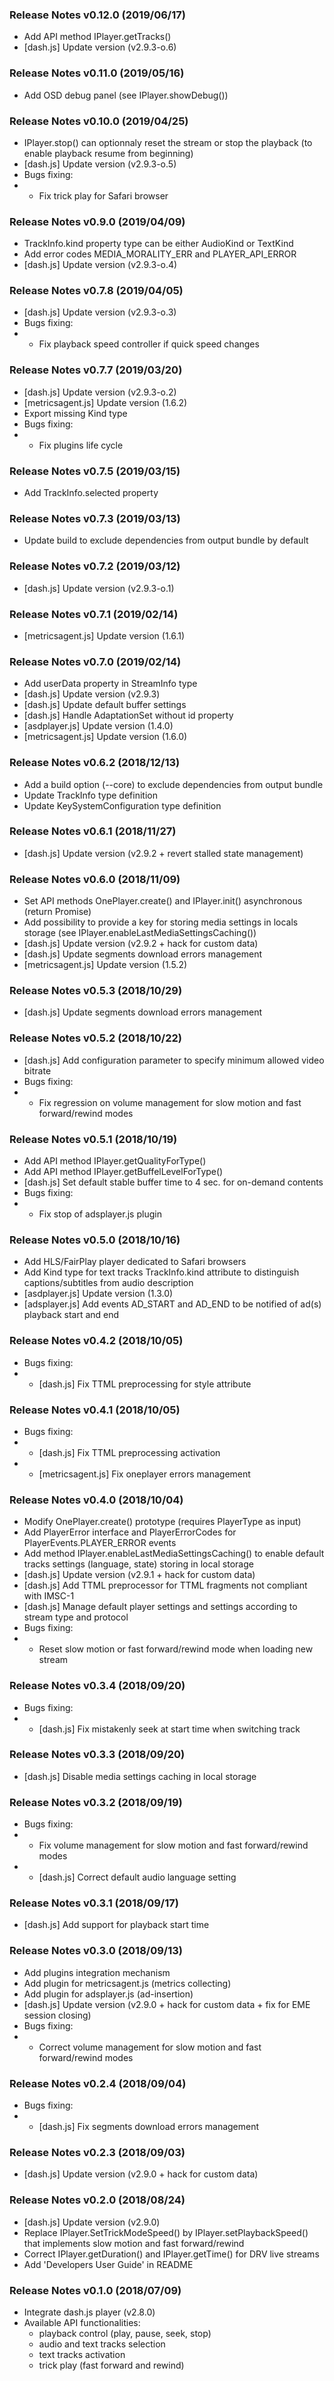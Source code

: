 ### Release Notes v0.12.0 (2019/06/17)
* Add API method IPlayer.getTracks()
* [dash.js] Update version (v2.9.3-o.6)

### Release Notes v0.11.0 (2019/05/16)
* Add OSD debug panel (see IPlayer.showDebug())

### Release Notes v0.10.0 (2019/04/25)
* IPlayer.stop() can optionnaly reset the stream or stop the playback (to enable playback resume from beginning)
* [dash.js] Update version (v2.9.3-o.5)
* Bugs fixing:
* - Fix trick play for Safari browser

### Release Notes v0.9.0 (2019/04/09)
* TrackInfo.kind property type can be either AudioKind or TextKind
* Add error codes MEDIA_MORALITY_ERR and PLAYER_API_ERROR
* [dash.js] Update version (v2.9.3-o.4)

### Release Notes v0.7.8 (2019/04/05)
* [dash.js] Update version (v2.9.3-o.3)
* Bugs fixing:
* - Fix playback speed controller if quick speed changes

### Release Notes v0.7.7 (2019/03/20)
* [dash.js] Update version (v2.9.3-o.2)
* [metricsagent.js] Update version (1.6.2)
* Export missing Kind type
* Bugs fixing:
* - Fix plugins life cycle

### Release Notes v0.7.5 (2019/03/15)
* Add TrackInfo.selected property

### Release Notes v0.7.3 (2019/03/13)
* Update build to exclude dependencies from output bundle by default

### Release Notes v0.7.2 (2019/03/12)
* [dash.js] Update version (v2.9.3-o.1)

### Release Notes v0.7.1 (2019/02/14)
* [metricsagent.js] Update version (1.6.1)

### Release Notes v0.7.0 (2019/02/14)
* Add userData property in StreamInfo type
* [dash.js] Update version (v2.9.3)
* [dash.js] Update default buffer settings
* [dash.js] Handle AdaptationSet without id property
* [asdplayer.js] Update version (1.4.0)
* [metricsagent.js] Update version (1.6.0)

### Release Notes v0.6.2 (2018/12/13)
* Add a build option (--core) to exclude dependencies from output bundle
* Update TrackInfo type definition
* Update KeySystemConfiguration type definition

### Release Notes v0.6.1 (2018/11/27)
* [dash.js] Update version (v2.9.2 + revert stalled state management)

### Release Notes v0.6.0 (2018/11/09)
* Set API methods OnePlayer.create() and IPlayer.init() asynchronous (return Promise)
* Add possibility to provide a key for storing media settings in locals storage (see IPlayer.enableLastMediaSettingsCaching())
* [dash.js] Update version (v2.9.2 + hack for custom data)
* [dash.js] Update segments download errors management
* [metricsagent.js] Update version (1.5.2)

### Release Notes v0.5.3 (2018/10/29)
* [dash.js] Update segments download errors management

### Release Notes v0.5.2 (2018/10/22)
* [dash.js] Add configuration parameter to specify minimum allowed video bitrate
* Bugs fixing:
* - Fix regression on volume management for slow motion and fast forward/rewind modes

### Release Notes v0.5.1 (2018/10/19)
* Add API method IPlayer.getQualityForType()
* Add API method IPlayer.getBuffelLevelForType()
* [dash.js] Set default stable buffer time to 4 sec. for on-demand contents
* Bugs fixing:
* - Fix stop of adsplayer.js plugin

### Release Notes v0.5.0 (2018/10/16)
* Add HLS/FairPlay player dedicated to Safari browsers
* Add Kind type for text tracks TrackInfo.kind attribute to distinguish captions/subtitles from audio description
* [asdplayer.js] Update version (1.3.0)
* [adsplayer.js] Add events AD_START and AD_END to be notified of ad(s) playback start and end

### Release Notes v0.4.2 (2018/10/05)
* Bugs fixing:
* - [dash.js] Fix TTML preprocessing for style attribute

### Release Notes v0.4.1 (2018/10/05)
* Bugs fixing:
* - [dash.js] Fix TTML preprocessing activation
* - [metricsagent.js] Fix oneplayer errors management

### Release Notes v0.4.0 (2018/10/04)
* Modify OnePlayer.create() prototype (requires PlayerType as input)
* Add PlayerError interface and PlayerErrorCodes for PlayerEvents.PLAYER_ERROR events
* Add method IPlayer.enableLastMediaSettingsCaching() to enable default tracks settings (language, state) storing in local storage
* [dash.js] Update version (v2.9.1 + hack for custom data)
* [dash.js] Add TTML preprocessor for TTML fragments not compliant with IMSC-1
* [dash.js] Manage default player settings and settings according to stream type and protocol
* Bugs fixing:
* - Reset slow motion or fast forward/rewind mode when loading new stream

### Release Notes v0.3.4 (2018/09/20)
* Bugs fixing:
* - [dash.js] Fix mistakenly seek at start time when switching track

### Release Notes v0.3.3 (2018/09/20)
* [dash.js] Disable media settings caching in local storage

### Release Notes v0.3.2 (2018/09/19)
* Bugs fixing:
* - Fix volume management for slow motion and fast forward/rewind modes
* - [dash.js] Correct default audio language setting

### Release Notes v0.3.1 (2018/09/17)
* [dash.js] Add support for playback start time

### Release Notes v0.3.0 (2018/09/13)
* Add plugins integration mechanism
* Add plugin for metricsagent.js (metrics collecting)
* Add plugin for adsplayer.js (ad-insertion)
* [dash.js] Update version (v2.9.0 + hack for custom data + fix for EME session closing)
* Bugs fixing:
* - Correct volume management for slow motion and fast forward/rewind modes

### Release Notes v0.2.4 (2018/09/04)
* Bugs fixing:
* - [dash.js] Fix segments download errors management

### Release Notes v0.2.3 (2018/09/03)
* [dash.js] Update version (v2.9.0 + hack for custom data)

### Release Notes v0.2.0 (2018/08/24)
* [dash.js] Update version (v2.9.0)
* Replace IPlayer.SetTrickModeSpeed() by IPlayer.setPlaybackSpeed() that implements slow motion and fast forward/rewind
* Correct IPlayer.getDuration() and IPlayer.getTime() for DRV live streams
* Add 'Developers User Guide' in README

### Release Notes v0.1.0 (2018/07/09)
* Integrate dash.js player (v2.8.0)
* Available API functionalities:
  - playback control (play, pause, seek, stop)
  - audio and text tracks selection
  - text tracks activation
  - trick play (fast forward and rewind)
